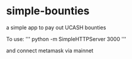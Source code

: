 # simple-bounties
a simple app to pay out UCASH bounties

To use:
''' python -m SimpleHTTPServer 3000 '''

and connect metamask via mainnet
